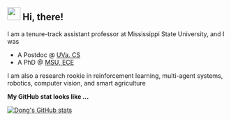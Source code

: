 ## <img src="https://emojis.slackmojis.com/emojis/images/1531849430/4246/blob-sunglasses.gif?1531849430" width="30"/> Hi, there! 

I am a tenure-track assistant professor at Mississippi State University, and I was
+ A Postdoc @ [UVa. CS](https://engineering.virginia.edu/departments/computer-science)
+ A PhD @ [MSU, ECE](https://ece.msu.edu/)

I am also a research rookie in reinforcement learning, multi-agent systems, robotics, computer vision, and smart agriculture

**My GitHub stat looks like ...**

[![Dong's GitHub stats](https://github-readme-stats.vercel.app/api?username=DongChen06)](https://github.com/DongChen06/github-readme-stats)

</td>
</tr>
</table>

